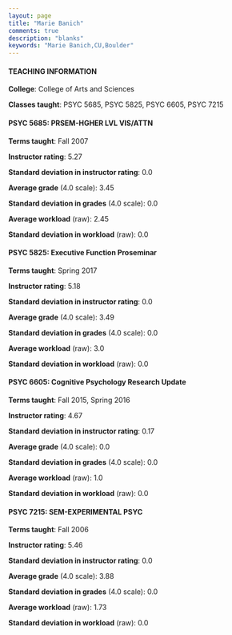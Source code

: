 ```yaml
---
layout: page
title: "Marie Banich" 
comments: true
description: "blanks"
keywords: "Marie Banich,CU,Boulder"
---
```

<head>
<script src="https://ajax.googleapis.com/ajax/libs/jquery/2.1.3/jquery.min.js"></script>
<script src="https://dl.dropboxusercontent.com/s/pc42nxpaw1ea4o9/highcharts.js?dl=0"></script>
<!-- <script src="../assets/js/highcharts.js"></script> -->
<style type="text/css">@font-face {
	font-family: "Bebas Neue";
	src: url(https://www.filehosting.org/file/details/544349/BebasNeue Regular.otf) format("opentype");
	}
	h1.Bebas { 
		font-family: "Bebas Neue", Verdana, Tahoma;
	}
</style>
</head>
	   
#### TEACHING INFORMATION

**College**: College of Arts and Sciences

**Classes taught**: PSYC 5685, PSYC 5825, PSYC 6605, PSYC 7215

#### PSYC 5685: PRSEM-HGHER LVL VIS/ATTN

**Terms taught**: Fall 2007

**Instructor rating**: 5.27

**Standard deviation in instructor rating**: 0.0

**Average grade** (4.0 scale): 3.45

**Standard deviation in grades** (4.0 scale): 0.0

**Average workload** (raw): 2.45

**Standard deviation in workload** (raw): 0.0

#### PSYC 5825: Executive Function Proseminar

**Terms taught**: Spring 2017

**Instructor rating**: 5.18

**Standard deviation in instructor rating**: 0.0

**Average grade** (4.0 scale): 3.49

**Standard deviation in grades** (4.0 scale): 0.0

**Average workload** (raw): 3.0

**Standard deviation in workload** (raw): 0.0

#### PSYC 6605: Cognitive Psychology Research Update

**Terms taught**: Fall 2015, Spring 2016

**Instructor rating**: 4.67

**Standard deviation in instructor rating**: 0.17

**Average grade** (4.0 scale): 0.0

**Standard deviation in grades** (4.0 scale): 0.0

**Average workload** (raw): 1.0

**Standard deviation in workload** (raw): 0.0

#### PSYC 7215: SEM-EXPERIMENTAL PSYC

**Terms taught**: Fall 2006

**Instructor rating**: 5.46

**Standard deviation in instructor rating**: 0.0

**Average grade** (4.0 scale): 3.88

**Standard deviation in grades** (4.0 scale): 0.0

**Average workload** (raw): 1.73

**Standard deviation in workload** (raw): 0.0

